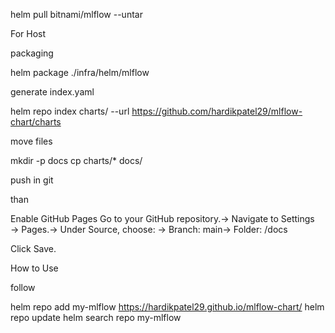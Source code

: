 helm pull bitnami/mlflow --untar


For Host


packaging

helm package ./infra/helm/mlflow


generate index.yaml

helm repo index charts/ --url https://github.com/hardikpatel29/mlflow-chart/charts


move files 

mkdir -p docs
cp charts/* docs/


push in git

than

Enable GitHub Pages
Go to your GitHub repository.-> Navigate to Settings → Pages.-> Under Source, choose: -> Branch: main-> Folder: /docs

Click Save.


How to Use

follow


helm repo add my-mlflow https://hardikpatel29.github.io/mlflow-chart/ 
helm repo update
helm search repo my-mlflow
